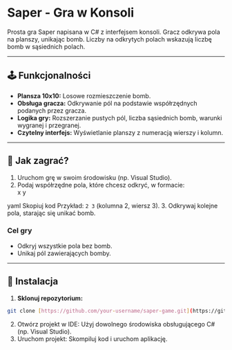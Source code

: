 # Saper - Gra w Konsoli

Prosta gra Saper napisana w C# z interfejsem konsoli. Gracz odkrywa pola na planszy, unikając bomb. Liczby na odkrytych polach wskazują liczbę bomb w sąsiednich polach.

---

## 🕹️ Funkcjonalności

- **Plansza 10x10:** Losowe rozmieszczenie bomb.
- **Obsługa gracza:** Odkrywanie pól na podstawie współrzędnych podanych przez gracza.
- **Logika gry:** Rozszerzanie pustych pól, liczba sąsiednich bomb, warunki wygranej i przegranej.
- **Czytelny interfejs:** Wyświetlanie planszy z numeracją wierszy i kolumn.

---

## 🚀 Jak zagrać?

1. Uruchom grę w swoim środowisku (np. Visual Studio).
2. Podaj współrzędne pola, które chcesz odkryć, w formacie:  
x y

yaml
Skopiuj kod
Przykład: `2 3` (kolumna 2, wiersz 3).
3. Odkrywaj kolejne pola, starając się unikać bomb.

### Cel gry
- Odkryj wszystkie pola bez bomb.
- Unikaj pól zawierających bomby.

---

## 🔧 Instalacja

1. **Sklonuj repozytorium:**
```bash
git clone [https://github.com/your-username/saper-game.git](https://github.com/sebCzabak/Saper) 
```
2. Otwórz projekt w IDE:
Użyj dowolnego środowiska obsługującego C# (np. Visual Studio).
3. Uruchom projekt:
Skompiluj kod i uruchom aplikację. 
